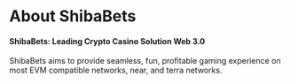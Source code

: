 # About ShibaBets

#### **ShibaBets: Leading Crypto Casino Solution Web 3.0**

ShibaBets aims to provide seamless, fun, profitable gaming experience on most EVM compatible networks, near, and terra networks.&#x20;



